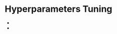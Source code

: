 # Hyperparameters Tuning

- [](https://towardsdatascience.com/exploring-optuna-a-hyper-parameter-framework-using-logistic-regression-84bd622cd3a5)
- [](https://towardsdatascience.com/gaussian-processes-smarter-tuning-for-your-ml-models-c72c7d4f5833)
